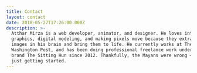 ```yaml
---
title: Contact
layout: contact
date: 2018-05-27T17:26:00.000Z
description: >-
  Atthar Mirza is a web developer, animator, and designer. He loves interactive
  graphics, digital modeling, and making pixels move because they extract the
  images in his brain and bring them to life. He currently works at The
  Washington Post, and has been doing professional freelance work under the
  brand The Sitting Hun since 2012. Thankfully, the Mayans were wrong – he was
  just getting started.
---
```



